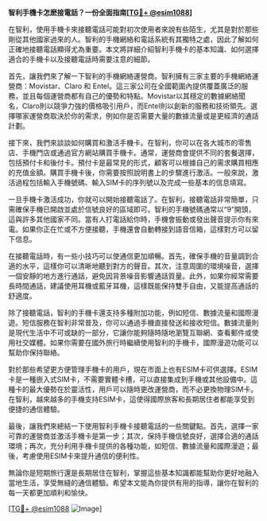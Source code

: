 **智利手機卡怎麽接電話？一份全面指南[[TG💪+ @esim1088](https://t.me/s/esim1088)]**

在智利，使用手機卡來接聽電話可能對初次使用者來說有些陌生，尤其是對於那些剛從其他國家過來的人。智利的手機網絡和電話系統有其獨特之處，因此了解如何正確地接聽電話顯得尤為重要。本文將詳細介紹智利手機卡的基本知識、如何選擇適合的手機卡以及接聽電話時需要注意的細節。

首先，讓我們來了解一下智利的手機網絡運營商。智利擁有三家主要的手機網絡運營商：Movistar、Claro 和 Entel。這三家公司在全國範圍內提供覆蓋廣泛的服務，並且每個運營商都有自己的優勢和特點。Movistar以其穩定的數據網絡聞名，Claro則以競爭力強的價格吸引用戶，而Entel則以創新的服務和技術領先。選擇哪家運營商取決於你的需求，例如你是否需要大量的數據流量或是更經濟的通話計劃。

接下來，我們來談談如何購買和激活手機卡。在智利，你可以在各大城市的零售店、手機門店或通過官方網站購買手機卡。通常，運營商會提供不同的套餐選擇，包括預付卡和後付卡。預付卡是最常見的形式，顧客可以根據自己的需求購買相應的充值金額。購買手機卡後，你需要按照說明書上的步驟進行激活。一般來說，激活過程包括輸入手機號碼、輸入SIM卡的序列號以及完成一些基本的信息填寫。

一旦手機卡激活成功，你就可以開始接聽電話了。在智利，接聽電話非常簡單，只需確保手機已開啟並處於信號良好的區域即可。智利的手機號碼通常以“9”開頭，這與許多其他國家不同。當有人打電話給你時，手機會振動或發出聲音提示你有來電。如果你正在忙或不方便接聽，手機還會自動轉接到語音信箱，這樣對方可以留下信息。

在接聽電話時，有一些小技巧可以使通信更加順暢。首先，確保手機的音量調到合適的水平，這樣你可以清晰地聽到對方的聲音。其次，注意周圍的環境噪音，選擇一個安靜的地方進行通話，避免因背景噪音影響通話質量。此外，如果你經常需要長時間通話，建議使用耳機或藍牙耳機，這樣既能保持雙手自由，又能提高通話的舒適度。

除了接聽電話，智利的手機卡還支持多種附加功能，例如短信、數據流量和國際漫遊。短信服務在智利非常普及，你可以通過手機直接發送和接收短信。數據流量則是現代生活中不可或缺的一部分，它讓你能夠隨時隨地瀏覽互聯網、查看郵件或使用社交媒體。如果你需要在國外旅行時繼續使用智利的手機卡，國際漫遊功能可以幫助你保持聯絡。

對於那些希望更方便管理手機卡的用戶，現在市面上也有ESIM卡可供選擇。ESIM卡是一種嵌入式SIM卡，不需要實體卡槽，可以直接集成到手機或其他設備中。這種卡的最大優勢在於靈活性，用戶可以隨時更改運營商，而不必更換物理SIM卡。在智利，越來越多的手機支持ESIM卡，這使得國際旅客和長期居住者都能享受到便捷的通信體驗。

最後，讓我們來總結一下使用智利手機卡接聽電話的一些關鍵點。首先，選擇一家可靠的運營商並激活手機卡是第一步；其次，保持手機信號良好，選擇合適的通話環境；再次，充分利用手機卡提供的各種功能，如短信、數據流量和國際漫遊；最後，考慮使用ESIM卡來提升通信的便利性。

無論你是短期旅行還是長期居住在智利，掌握這些基本知識都能幫助你更好地融入當地生活，享受無縫的通信體驗。希望本文能為你提供有用的指導，讓你在智利的每一天都更加順利和愉快。

[[TG💪+ @esim1088](https://t.me/s/esim1088) ![Image](https://i.postimg.cc/4NQfJmqS/Snipaste-2025-05-13-00-14-12.png)]